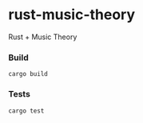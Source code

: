# rust-music-theory

Rust + Music Theory

### Build

```
cargo build
```

### Tests

```
cargo test
```
